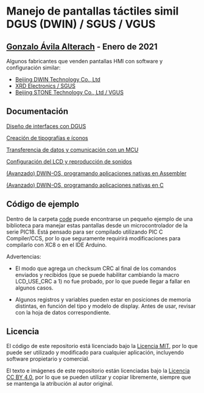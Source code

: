 # Manejo de pantallas táctiles simil DGUS (DWIN) / SGUS / VGUS
## [Gonzalo Ávila Alterach](https://gzalo.com) - Enero de 2021

Algunos fabricantes que venden pantallas HMI con software y configuración similar: 
* [Beijing DWIN Technology Co., Ltd](http://www.dwin.com.cn/home/English/index.html)
* [XRD Electronics / SGUS](http://www.xrd-lcd.com/)
* [Beijing STONE Technology Co., Ltd / VGUS](http://www.stone-hmi.com/industrialtype)

## Documentación

[Diseño de interfaces con DGUS](docs/0_ui.md)

[Creación de tipografías e íconos](docs/1_fonts_icons.md)

[Transferencia de datos y comunicación con un MCU](docs/2_comms.md)

[Configuración del LCD y reproducción de sonidos](docs/3_sounds_config.md)

[(Avanzado) DWIN-OS, programando aplicaciones nativas en Assembler](docs/4_dwinos_asm.md)

[(Avanzado) DWIN-OS, programando aplicaciones nativas en C](docs/5_dwinos_c.md)

## Código de ejemplo

Dentro de la carpeta [code](code/) puede encontrarse un pequeño ejemplo de una biblioteca para manejar estas pantallas desde un microcontrolador de la serie PIC18. Está pensado para ser compilado utilizando PIC C Compiler/CCS, por lo que seguramente requirirá modificaciones para compilarlo con XC8 o en el IDE Arduino.

Advertencias: 
* El modo que agrega un checksum CRC al final de los comandos enviados y recibidos (que se puede habilitar cambiando la macro LCD_USE_CRC a 1) no fue probado, por lo que puede llegar a fallar en algunos casos.

* Algunos registros y variables pueden estar en posiciones de memoria distintas, en función del tipo y modelo de display. Antes de usar, revisar con la hoja de datos correspondiente.

## Licencia

El código de este repositorio está licenciado bajo la [Licencia MIT](https://opensource.org/licenses/MIT), por lo que puede ser utilizado y modificado para cualquier aplicación, incluyendo software propietario y comercial.

El texto e imágenes de este repositorio están licenciadas bajo la [Licencia CC BY 4.0](https://creativecommons.org/licenses/by/4.0/deed.es), por lo que se pueden utilizar y copiar libremente, siempre que se mantenga la atribución al autor original.
